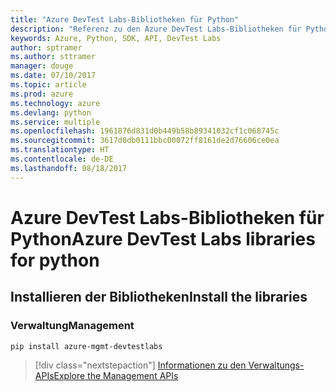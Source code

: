 ```yaml
---
title: "Azure DevTest Labs-Bibliotheken für Python"
description: "Referenz zu den Azure DevTest Labs-Bibliotheken für Python"
keywords: Azure, Python, SDK, API, DevTest Labs
author: sptramer
ms.author: sttramer
manager: douge
ms.date: 07/10/2017
ms.topic: article
ms.prod: azure
ms.technology: azure
ms.devlang: python
ms.service: multiple
ms.openlocfilehash: 1961876d831d0b449b58b89341032cf1c068745c
ms.sourcegitcommit: 3617d0db0111bbc00072ff8161de2d76606ce0ea
ms.translationtype: HT
ms.contentlocale: de-DE
ms.lasthandoff: 08/18/2017
---
```

# <a name="azure-devtest-labs-libraries-for-python"></a><span data-ttu-id="02db5-104">Azure DevTest Labs-Bibliotheken für Python</span><span class="sxs-lookup"><span data-stu-id="02db5-104">Azure DevTest Labs libraries for python</span></span>

## <a name="install-the-libraries"></a><span data-ttu-id="02db5-105">Installieren der Bibliotheken</span><span class="sxs-lookup"><span data-stu-id="02db5-105">Install the libraries</span></span>


### <a name="management"></a><span data-ttu-id="02db5-106">Verwaltung</span><span class="sxs-lookup"><span data-stu-id="02db5-106">Management</span></span>

```bash
pip install azure-mgmt-devtestlabs
```
> [!div class="nextstepaction"]
> [<span data-ttu-id="02db5-107">Informationen zu den Verwaltungs-APIs</span><span class="sxs-lookup"><span data-stu-id="02db5-107">Explore the Management APIs</span></span>](/python/api/overview/azure/devtestlabs/managementlibrary)